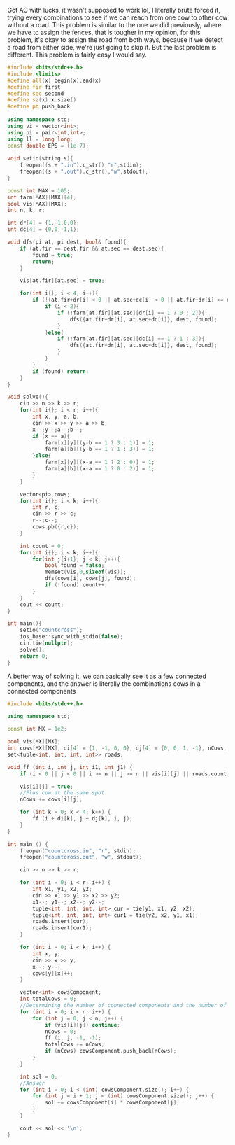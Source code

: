 Got AC with lucks, it wasn't supposed to work lol, I literally brute forced it, trying every combinations to see if we can reach from one cow to other cow without a road. This problem is similar to the one we did previously, where we have to assign the fences, that is tougher in my opinion, for this problem, it's okay to assign the road from both ways, because if we detect a road from either side, we're just going to skip it. But the last problem is different. This problem is fairly easy I would say.
```cpp
#include <bits/stdc++.h>
#include <limits>
#define all(x) begin(x),end(x)
#define fir first
#define sec second
#define sz(x) x.size()
#define pb push_back
 
using namespace std;
using vi = vector<int>;
using pi = pair<int,int>;
using ll = long long;
const double EPS = (1e-7);
 
void setio(string s){
	freopen((s + ".in").c_str(),"r",stdin);
	freopen((s + ".out").c_str(),"w",stdout);
}

const int MAX = 105;
int farm[MAX][MAX][4];
bool vis[MAX][MAX];
int n, k, r;

int dr[4] = {1,-1,0,0};
int dc[4] = {0,0,-1,1};

void dfs(pi at, pi dest, bool& found){
    if (at.fir == dest.fir && at.sec == dest.sec){
        found = true;
        return;
    }

    vis[at.fir][at.sec] = true;

    for(int i{}; i < 4; i++){
        if (!(at.fir+dr[i] < 0 || at.sec+dc[i] < 0 || at.fir+dr[i] >= n || at.sec+dc[i] >= n || vis[at.fir+dr[i]][at.sec+dc[i]])){
            if (i < 2){
                if (!farm[at.fir][at.sec][dr[i] == 1 ? 0 : 2]){
                    dfs({at.fir+dr[i], at.sec+dc[i]}, dest, found);
                }
            }else{
                if (!farm[at.fir][at.sec][dc[i] == 1 ? 1 : 3]){
                    dfs({at.fir+dr[i], at.sec+dc[i]}, dest, found);
                }
            }
        }
        if (found) return;
    }
}

void solve(){
    cin >> n >> k >> r;
    for(int i{}; i < r; i++){
        int x, y, a, b;
        cin >> x >> y >> a >> b;
        x--;y--;a--;b--;
        if (x == a){
            farm[x][y][(y-b == 1 ? 3 : 1)] = 1;
            farm[a][b][(y-b == 1 ? 1 : 3)] = 1;
        }else{
            farm[x][y][(x-a == 1 ? 2 : 0)] = 1;
            farm[a][b][(x-a == 1 ? 0 : 2)] = 1;
        }
    }

    vector<pi> cows;
    for(int i{}; i < k; i++){
        int r, c;
        cin >> r >> c;
        r--;c--;
        cows.pb({r,c});
    }

    int count = 0;
    for(int i{}; i < k; i++){
        for(int j{i+1}; j < k; j++){
            bool found = false;
            memset(vis,0,sizeof(vis));
            dfs(cows[i], cows[j], found);     
            if (!found) count++;
        }
    }
    cout << count;
}

int main(){
    setio("countcross");
	ios_base::sync_with_stdio(false);
	cin.tie(nullptr);
    solve();
	return 0;
}
```
A better way of solving it,	we can basically see it as a few connected components, and the answer is literally the combinations cows in a connected components 

```cpp
#include <bits/stdc++.h>

using namespace std;

const int MX = 1e2;

bool vis[MX][MX];
int cows[MX][MX], di[4] = {1, -1, 0, 0}, dj[4] = {0, 0, 1, -1}, nCows, n, k, r;
set<tuple<int, int, int, int>> roads;

void ff (int i, int j, int i1, int j1) {
	if (i < 0 || j < 0 || i >= n || j >= n || vis[i][j] || roads.count(tie(i, j, i1, j1))) return;

	vis[i][j] = true;
	//Plus cow at the same spot
	nCows += cows[i][j];

	for (int k = 0; k < 4; k++) {
		ff (i + di[k], j + dj[k], i, j);
	}
}

int main () {
	freopen("countcross.in", "r", stdin);
	freopen("countcross.out", "w", stdout);

	cin >> n >> k >> r;

	for (int i = 0; i < r; i++) {
		int x1, y1, x2, y2;
		cin >> x1 >> y1 >> x2 >> y2;
		x1--; y1--; x2--; y2--;
		tuple<int, int, int, int> cur = tie(y1, x1, y2, x2);
		tuple<int, int, int, int> cur1 = tie(y2, x2, y1, x1);
		roads.insert(cur);
		roads.insert(cur1);
	}

	for (int i = 0; i < k; i++) {
		int x, y;
		cin >> x >> y;
		x--; y--;
		cows[y][x]++;
	}

	vector<int> cowsComponent;
	int totalCows = 0;
	//Determining the number of connected components and the number of cows in it
	for (int i = 0; i < n; i++) {
		for (int j = 0; j < n; j++) {
			if (vis[i][j]) continue;
			nCows = 0;
			ff (i, j, -1, -1);
			totalCows += nCows;
			if (nCows) cowsComponent.push_back(nCows);
		}
	}

	int sol = 0;
	//Answer
	for (int i = 0; i < (int) cowsComponent.size(); i++) {
		for (int j = i + 1; j < (int) cowsComponent.size(); j++) {
			sol += cowsComponent[i] * cowsComponent[j];
		}
	}

	cout << sol << '\n';
}
```
